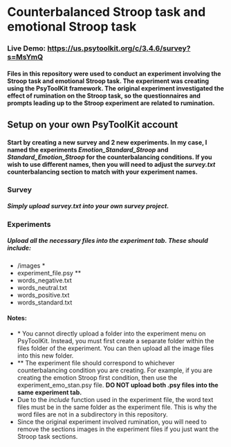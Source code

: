 # Counterbalanced Stroop task and emotional Stroop task

### Live Demo: https://us.psytoolkit.org/c/3.4.6/survey?s=MsYmQ

#### Files in this repository were used to conduct an experiment involving the Stroop task and emotional Stroop task. The experiment was creating using the PsyToolKit framework. The original experiment investigated the effect of rumination on the Stroop task, so the questionnaires and prompts leading up to the Stroop experiment are related to rumination.

## Setup on your own PsyToolKit account

#### Start by creating a new survey and 2 new experiments. In my case, I named the experiments _Emotion_Standard_Stroop_ and _Standard_Emotion_Stroop_ for the counterbalancing conditions. If you wish to use different names, then you will need to adjust the _survey.txt_ counterbalancing section to match with your experiment names.

### Survey

##### Simply upload _survey.txt_ into your own survey project.

### Experiments

##### Upload all the necessary files into the experiment tab. These should include:

<ul> 
    <li>/images *</li>
    <li>experiment_file.psy **</li>
    <li>words_negative.txt</li>   
    <li>words_neutral.txt</li>   
    <li>words_positive.txt</li>   
    <li>words_standard.txt</li>   
</ul>

#### Notes:

<ul> 
    <li>* You cannot directly upload a folder into the experiment menu on PsyToolKit. Instead, you must first create a separate folder within the files folder of the experiment. You can then upload all the image files into this new folder.</li>
    <li>** The experiment file should correspond to whichever counterbalancing condition you are creating. For example, if you are creating the emotion Stroop first condition, then use the experiment_emo_stan.psy file. <b>DO NOT upload both .psy files into the same experiment tab.</b></li>
    <li>Due to the <i>include</i> function used in the experiment file, the word text files must be in the same folder as the experiment file. This is why the word files are not in a subdirectory in this repository.</li>
    <li>Since the original experiment involved rumination, you will need to remove the sections images in the experiment files if you just want the Stroop task sections.</li>
</ul>
